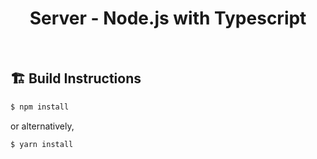 <h1 align="center"><strong>Server - Node.js with Typescript</strong></h1>
<br/>

<h2>🏗 <strong>Build Instructions</strong></h2>

```javascript
$ npm install
```

or alternatively,

```javascript
$ yarn install
```

<br/>
